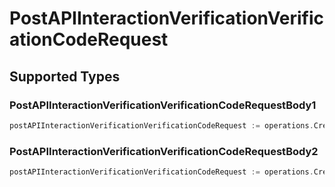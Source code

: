 # PostAPIInteractionVerificationVerificationCodeRequest


## Supported Types

### PostAPIInteractionVerificationVerificationCodeRequestBody1

```go
postAPIInteractionVerificationVerificationCodeRequest := operations.CreatePostAPIInteractionVerificationVerificationCodeRequestPostAPIInteractionVerificationVerificationCodeRequestBody1(operations.PostAPIInteractionVerificationVerificationCodeRequestBody1{/* values here */})
```

### PostAPIInteractionVerificationVerificationCodeRequestBody2

```go
postAPIInteractionVerificationVerificationCodeRequest := operations.CreatePostAPIInteractionVerificationVerificationCodeRequestPostAPIInteractionVerificationVerificationCodeRequestBody2(operations.PostAPIInteractionVerificationVerificationCodeRequestBody2{/* values here */})
```

